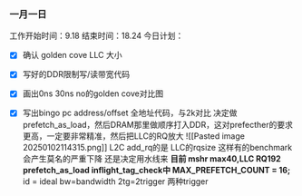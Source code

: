 ### 一月一日
工作开始时间：9.18  结束时间：18.24
今日计划：
- [x] 确认 golden cove LLC 大小
- [x] 写好的DDR限制写/读带宽代码
- [x] 画出0ns 30ns no的golden cove对比图
- [x] 写出bingo pc address/offset 全地址代码，与2k对比 
决定做prefetch_as_load，然后DRAM那里做顺序打入DDR，这对prefecther的要求更高，一定要非常精准，然后把LLC的RQ放大
![[Pasted image 20250102114315.png]]
L2C add_rq的是 LLC的rqsize 
这样有的benchmark会产生莫名的严重下降
还是决定用水线来
**目前 mshr max40,LLC RQ192 prefetch_as_load inflight_tag_check中 MAX_PREFETCH_COUNT = 16;**
id = ideal bw=bandwidth 2tg=2trigger 两种trigger

 
